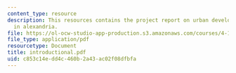 ```yaml
---
content_type: resource
description: This resources contains the project report on urban development and analysis
  in alexandria.
file: https://ol-ocw-studio-app-production.s3.amazonaws.com/courses/4-175-case-studies-in-city-form-fall-2005/c853c14edd4c460b2a43ac02f08dfbfa_introductional.pdf
file_type: application/pdf
resourcetype: Document
title: introductional.pdf
uid: c853c14e-dd4c-460b-2a43-ac02f08dfbfa
---
```

